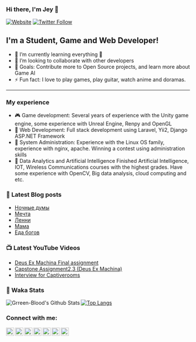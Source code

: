 ### Hi there, I'm Jey 👋
[![Website](http://img.shields.io/website?label=arbuzoletters.cyou&style=for-the-badge&url=https%3A%2F%2Fcodestackr.com)](http://arbuzoletters.cyou/)
[![Twitter Follow](https://img.shields.io/twitter/follow/StrangenGroup?color=1DA1F2&logo=twitter&style=for-the-badge)](https://twitter.com/intent/follow?original_referer=https%3A%2F%2Fgithub.com%2FStrangenGroup&screen_name=StrangenGroup)

## I'm a Student, Game and Web Developer!

- 🌱 I’m currently learning everything 🤣
- 👯 I’m looking to collaborate with other developers
- 🥅 Goals: Contribute more to Open Source projects, and learn more about Game AI
- ⚡ Fun fact: I love to play games, play guitar, watch anime and doramas.
-------
### My experience

- :video_game: Game development:
  Several years of experience with the Unity game engine, some experience with Unreal Engine, Renpy and OpenGL
- :bread: Web Development:
  Full stack development using Laravel, Yii2, Django ASP.NET Framework
- :meat_on_bone: System Administration:
  Experience with the Linux OS family, experience with nginx, apache. Winning a contest using administration skills
- :mans_shoe: Data Analytics and Artificial Intelligence
  Finished Artificial Intelligence, IOT, Wireless Communications courses with the highest grades. Have some experience with OpenCV, Big data analysis, cloud computing and etc.

### 📕 Latest Blog posts
<!-- BLOG-POST-LIST:START -->
- [Ночные думы](http://www.arbuzoletters.cyou/2020/11/%d0%bd%d0%be%d1%87%d0%bd%d1%8b%d0%b5-%d0%b4%d1%83%d0%bc%d1%8b?utm_source=rss&utm_medium=rss&utm_campaign=%25d0%25bd%25d0%25be%25d1%2587%25d0%25bd%25d1%258b%25d0%25b5-%25d0%25b4%25d1%2583%25d0%25bc%25d1%258b)
- [Мечта](http://www.arbuzoletters.cyou/2020/11/%d0%bc%d0%b5%d1%87%d1%82%d0%b0?utm_source=rss&utm_medium=rss&utm_campaign=%25d0%25bc%25d0%25b5%25d1%2587%25d1%2582%25d0%25b0)
- [Ленни](http://www.arbuzoletters.cyou/2020/11/%d0%bb%d0%b5%d0%bd%d0%bd%d0%b8?utm_source=rss&utm_medium=rss&utm_campaign=%25d0%25bb%25d0%25b5%25d0%25bd%25d0%25bd%25d0%25b8)
- [Мама](http://www.arbuzoletters.cyou/2020/11/%d0%bc%d0%b0%d0%bc%d0%b0?utm_source=rss&utm_medium=rss&utm_campaign=%25d0%25bc%25d0%25b0%25d0%25bc%25d0%25b0)
- [Еда богов](http://www.arbuzoletters.cyou/2020/11/%d0%b5%d0%b4%d0%b0-%d0%b1%d0%be%d0%b3%d0%be%d0%b2?utm_source=rss&utm_medium=rss&utm_campaign=%25d0%25b5%25d0%25b4%25d0%25b0-%25d0%25b1%25d0%25be%25d0%25b3%25d0%25be%25d0%25b2)
<!-- BLOG-POST-LIST:END -->

### 📺 Latest YouTube Videos

<!-- YOUTUBE:START -->
- [Deus Ex Machina Final assignment](https://www.youtube.com/watch?v=B3YoGyrOTgY)
- [Capstone Assignment2,3 (Deus Ex Machina)](https://www.youtube.com/watch?v=BNZEw823_5w)
- [Interview for Captiverooms](https://www.youtube.com/watch?v=cwSH94HMgbM)
<!-- YOUTUBE:END -->

 ### :notebook_with_decorative_cover: Waka Stats
 <!--START_SECTION:waka-->
<!--END_SECTION:waka-->



<img align="left" alt="Grreen-Blood's Github Stats" src="https://github-readme-stats.codestackr.vercel.app/api?username=Green-Blood&show_icons=true&hide_border=true&count_private=true" />


[![Top Langs](https://github-readme-stats.vercel.app/api/top-langs/?username=Green-Blood)](https://github.com/Green-Blood/github-readme-stats)

[twitter]: https://twitter.com/StrangenGroup
[instagram]: https://www.instagram.com/bloodyjey/
[linkedin]: https://www.linkedin.com/in/jey-302206168/
[telegram]: https://t.me/bloodyjey
[facebook]: https://www.facebook.com/JeyBloody
[arbuzoletters]: https://t.me/Arbuzoletters
[gmail]: mailto:bloodjey98@gmail.com "Connect via Email"

### Connect with me:

[<img align="left" alt="Green-Blood | LinkedIn" width="22px" src="https://cdn.jsdelivr.net/npm/simple-icons@v3/icons/linkedin.svg" />][linkedin]
[<img align="left" alt="Green-Blood | Instagram" width="22px" src="https://cdn.jsdelivr.net/npm/simple-icons@v3/icons/instagram.svg" />][instagram]
[<img align="left" alt="Green-Blood | Telegram" width="22px" src="https://cdn.jsdelivr.net/npm/simple-icons@v3/icons/telegram.svg" />][telegram]
[<img align="left" alt="Green-Blood | Twitter" width="22px" src="https://cdn.jsdelivr.net/npm/simple-icons@v3/icons/twitter.svg" />][twitter]
[<img align="left" alt="Green-Blood | Facebook" width="22px" src="https://cdn.jsdelivr.net/npm/simple-icons@v3/icons/facebook.svg" />][facebook]
[<img align="left" alt="Green-Blood | ArbuzoLetters" width="22px" src="https://cdn.jsdelivr.net/npm/simple-icons@v3/icons/a-frame.svg" />][arbuzoletters]
[<img align="left" alt="Green-Blood | Gmail" width="22px" src="https://cdn.jsdelivr.net/npm/simple-icons@v3/icons/gmail.svg" />][gmail]


<br/>
